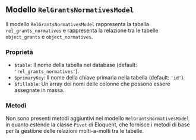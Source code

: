 ## Modello `RelGrantsNormativesModel`

Il modello `RelGrantsNormativesModel` rappresenta la tabella `rel_grants_normatives` e rappresenta la relazione tra le tabelle `object_grants` e `object_normatives`.

### Proprietà

* `$table`: Il nome della tabella nel database (default: `'rel_grants_normatives'`).
* `$primaryKey`: Il nome della chiave primaria nella tabella (default: `'id'`).
* `$fillable`: Un array dei nomi delle colonne che possono essere assegnate in massa.

### Metodi

Non sono presenti metodi aggiuntivi nel modello `RelGrantsNormativesModel` in quanto estende la classe `Pivot` di Eloquent, che fornisce i metodi di base per la gestione delle relazioni molti-a-molti tra le tabelle.
